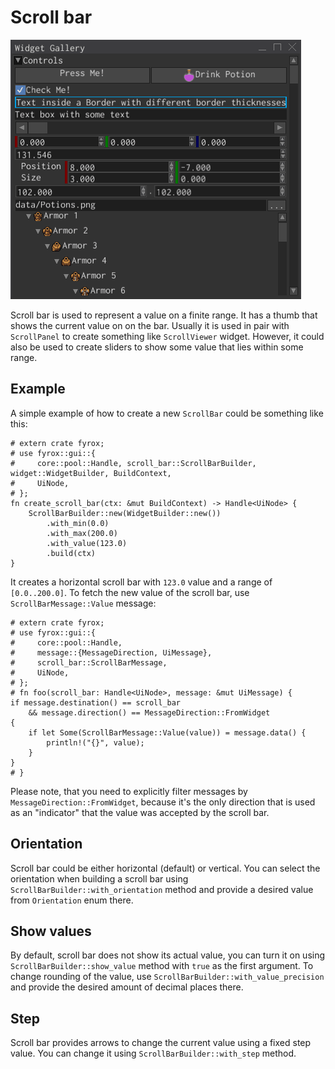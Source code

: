# Scroll bar 

![scroll bar](scroll_bar.gif)

Scroll bar is used to represent a value on a finite range. It has a thumb that shows the current value on
on the bar. Usually it is used in pair with `ScrollPanel` to create something like
`ScrollViewer` widget. However, it could also be used to create sliders to show some
value that lies within some range.

## Example

A simple example of how to create a new `ScrollBar` could be something like this:

```rust,no_run
# extern crate fyrox;
# use fyrox::gui::{
#     core::pool::Handle, scroll_bar::ScrollBarBuilder, widget::WidgetBuilder, BuildContext,
#     UiNode,
# };
fn create_scroll_bar(ctx: &mut BuildContext) -> Handle<UiNode> {
    ScrollBarBuilder::new(WidgetBuilder::new())
        .with_min(0.0)
        .with_max(200.0)
        .with_value(123.0)
        .build(ctx)
}
```

It creates a horizontal scroll bar with `123.0` value and a range of `[0.0..200.0]`. To fetch the new value
of the scroll bar, use `ScrollBarMessage::Value` message:

```rust,no_run
# extern crate fyrox;
# use fyrox::gui::{
#     core::pool::Handle,
#     message::{MessageDirection, UiMessage},
#     scroll_bar::ScrollBarMessage,
#     UiNode,
# };
# fn foo(scroll_bar: Handle<UiNode>, message: &mut UiMessage) {
if message.destination() == scroll_bar
    && message.direction() == MessageDirection::FromWidget
{
    if let Some(ScrollBarMessage::Value(value)) = message.data() {
        println!("{}", value);
    }
}
# }
```

Please note, that you need to explicitly filter messages by `MessageDirection::FromWidget`, because it's the only
direction that is used as an "indicator" that the value was accepted by the scroll bar.

## Orientation

Scroll bar could be either horizontal (default) or vertical. You can select the orientation when building
a scroll bar using `ScrollBarBuilder::with_orientation` method and provide a desired value from `Orientation`
enum there.

## Show values

By default, scroll bar does not show its actual value, you can turn it on using `ScrollBarBuilder::show_value`
method with `true` as the first argument. To change rounding of the value, use `ScrollBarBuilder::with_value_precision`
and provide the desired amount of decimal places there.

## Step

Scroll bar provides arrows to change the current value using a fixed step value. You can change it using
`ScrollBarBuilder::with_step` method.